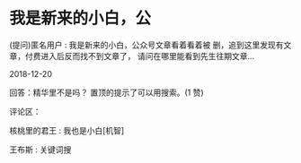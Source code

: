 # 我是新来的小白，公

(提问)匿名用户 : 我是新来的小白，公众号文章看着看着被 删，追到这里发现有文章，付费进入后反而找不到文章了， 请问在哪里能看到先生往期文章…

2018-12-20

回答：精华里不是吗？ 置顶的提示了可以用搜索。(1 赞)

评论区：

核桃里的君王 : 我也是小白[机智]

王布斯 : 关键词搜